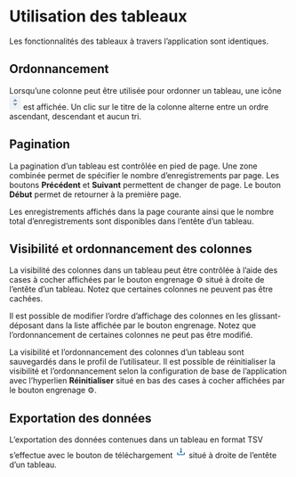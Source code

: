 # Utilisation des tableaux

Les fonctionnalités des tableaux à travers l’application sont identiques.

## Ordonnancement

Lorsqu’une colonne peut être utilisée pour ordonner un tableau, une icône ![chevron haut-bas](updown_caret.png) est affichée. Un clic sur le titre de la colonne alterne entre un ordre ascendant, descendant et aucun tri.

## Pagination

La pagination d’un tableau est contrôlée en pied de page. Une zone combinée permet de spécifier le nombre d’enregistrements par page. Les boutons **Précédent** et **Suivant** permettent de changer de page. Le bouton **Début** permet de retourner à la première page.

Les enregistrements affichés dans la page courante ainsi que le nombre total d’enregistrements sont disponibles dans l’entête d’un tableau.

## Visibilité et ordonnancement des colonnes

La visibilité des colonnes dans un tableau peut être contrôlée à l’aide des cases à cocher affichées par le bouton engrenage ⚙ situé à droite de l’entête d’un tableau. Notez que certaines colonnes ne peuvent pas être cachées.

Il est possible de modifier l’ordre d’affichage des colonnes en les glissant-déposant dans la liste affichée par le bouton engrenage. Notez que l’ordonnancement de certaines colonnes ne peut pas être modifié.

La visibilité et l’ordonnancement des colonnes d’un tableau sont sauvegardés dans le profil de l’utilisateur. Il est possible de réinitialiser la visibilité et l’ordonnancement selon la configuration de base de l’application avec l’hyperlien **Réinitialiser** situé en bas des cases à cocher affichées par le bouton engrenage ⚙.

## Exportation des données

L’exportation des données contenues dans un tableau en format TSV s’effectue avec le bouton de téléchargement ![bouton de téléchargement](download_button.png) situé à droite de l’entête d’un tableau.
